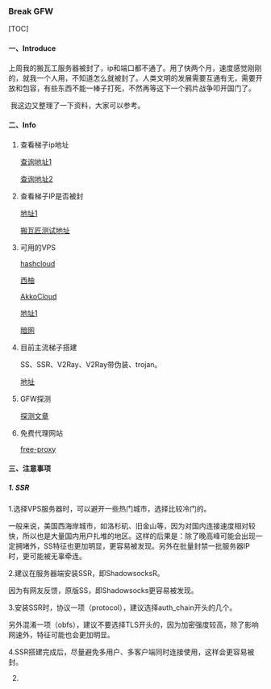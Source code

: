 ### Break GFW

[TOC]

#### 一、Introduce

​	上周我的搬瓦工服务器被封了，ip和端口都不通了。用了快两个月，速度感觉刚刚的，就我一个人用，不知道怎么就被封了。人类文明的发展需要互通有无，需要开放和包容，有些东西不能一棒子打死，不然再等这下一个鸦片战争叩开国门了。

​	我这边又整理了一下资料，大家可以参考。

#### 二、Info

1. 查看梯子ip地址

   [查询地址1](https://www.expressvpn.com/what-is-my-ip)

   [查询地址2](https://www.myip.com/)

2. 查看梯子IP是否被封

   [地址1](https://www.vps234.com/ipchecker/)

   [搬瓦匠测试地址](http://ping.pe)

3. 可用的VPS

   [hashcloud](https://hashcloud.one/#/login)

   [西柚](https://xiyou360.net/)

   [AkkoCloud](https://www.akkocloud.com/cart.php?gid=7)

   [地址1](https://tlanyan.me/vps-merchant-collection/)

   [暗网](https://ssrshare.github.io/categories/%E6%9A%97%E7%BD%91/)

4. 目前主流梯子搭建

   SS、SSR、V2Ray、V2Ray带伪装、trojan。

   [地址](https://tlanyan.me/recovery-blocked-ip/)

5. GFW探测

   [探测文章](https://www.zkii.net/system/safe/2798.html/3/)

6. 免费代理网站

   [free-proxy](http://free-proxy.cz/en/)

   

#### 三、注意事项

##### 1. SSR

1.选择VPS服务器时，可以避开一些热门城市，选择比较冷门的。

一般来说，美国西海岸城市，如洛杉矶、旧金山等，因为对国内连接速度相对较快，所以也是大量国内用户扎堆的地区。这样的后果是：除了晚高峰可能会出现一定拥堵外，SS特征也更加明显，更容易被发现。另外在批量封禁一批服务器IP时，更可能被无辜牵连。

2.建议在服务器端安装SSR，即ShadowsocksR。

因为有网友反馈，原版SS，即Shadowsocks更容易被发现。

3.安装SSR时，协议一项（protocol），建议选择auth_chain开头的几个。

另外混淆一项（obfs），建议不要选择TLS开头的，因为加密强度较高，除了影响网速外，特征可能也会更加明显。

4.SSR搭建完成后，尽量避免多用户、多客户端同时连接使用，这样会更容易被封。

2.
